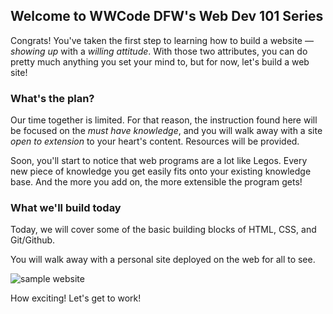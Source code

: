## Welcome to WWCode DFW's Web Dev 101 Series

Congrats! You've taken the first step to learning how to build a website &mdash; *showing up* with a *willing attitude*. With those two attributes, you can do pretty much anything you set your mind to, but for now, let's build a web site!

### What's the plan?

Our time together is limited. For that reason, the instruction found here will be focused on the *must have knowledge*, and you will walk away with a site *open to extension* to your heart's content. Resources will be provided.

Soon, you'll start to notice that web programs are a lot like Legos. Every new piece of knowledge you get easily fits onto your existing knowledge base. And the more you add on, the more extensible the program gets!

### What we'll build today

Today, we will cover some of the basic building blocks of HTML, CSS, and Git/Github.

You will walk away with a personal site deployed on the web for all to see.

![sample website](https://s3-us-west-2.amazonaws.com/wwcode-webdev/site-preview.png)

How exciting! Let's get to work!